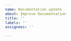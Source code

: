 ```yaml
---
name: Documentation update
about: Improve Documentation
title: ''
labels: ''
assignees: ''

---
```




